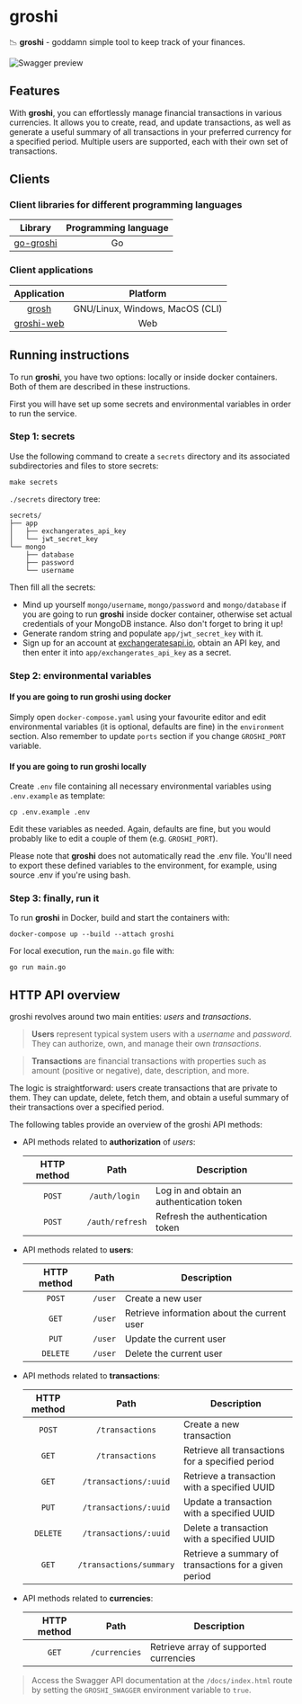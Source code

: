# groshi
📉 **groshi** - goddamn simple tool to keep track of your finances.

![Swagger preview](https://imgur.com/H8P65Z2.jpg)

## Features
With **groshi**, you can effortlessly manage financial transactions in various currencies. 
It allows you to create, read, and update transactions,
as well as generate a useful summary of all transactions in your preferred currency for a specified period. 
Multiple users are supported, each with their own set of transactions.

## Clients
### Client libraries for different programming languages
|                       **Library**                        | **Programming language** |
|:--------------------------------------------------------:|:------------------------:|
| [go-groshi](https://github.com/groshi-project/go-groshi) |            Go            |

### Client applications

|                      **Application**                       |          **Platform**           |
|:----------------------------------------------------------:|:-------------------------------:|
|      [grosh](https://github.com/groshi-project/grosh)      | GNU/Linux, Windows, MacOS (CLI) |
| [groshi-web](https://github.com/groshi-project/groshi-web) |               Web               |

## Running instructions
To run **groshi**, you have two options: locally or inside docker containers.
Both of them are described in these instructions.

First you will have set up some secrets and environmental variables in order to run the service.

### Step 1: secrets
Use the following command to create a `secrets` directory and its associated subdirectories and files to store secrets:

```shell
make secrets
```

`./secrets` directory tree:
```
secrets/
├── app
│   ├── exchangerates_api_key
│   └── jwt_secret_key
└── mongo
    ├── database
    ├── password
    └── username
```

Then fill all the secrets:
* Mind up yourself `mongo/username`, `mongo/password` and `mongo/database`
  if you are going to run **groshi** inside docker container, otherwise set actual credentials of your MongoDB instance.
  Also don't forget to bring it up!
* Generate random string and populate `app/jwt_secret_key` with it.
* Sign up for an account at [exchangeratesapi.io](https://exchangeratesapi.io), obtain an API key, and then enter it into `app/exchangerates_api_key` as a secret.

### Step 2: environmental variables
#### If you are going to run groshi using docker
Simply open `docker-compose.yaml` using your favourite editor and
edit environmental variables (it is optional, defaults are fine) in the `environment` section.
Also remember to update `ports` section if you change `GROSHI_PORT` variable.

#### If you are going to run groshi locally
Create `.env` file containing all necessary environmental variables using `.env.example` as template:
```shell
cp .env.example .env
```

Edit these variables as needed. Again, defaults are fine, but you would probably like
to edit a couple of them (e.g. `GROSHI_PORT`).

Please note that **groshi** does not automatically read the .env file. 
You'll need to export these defined variables to the environment, 
for example, using source .env if you're using bash.

### Step 3: finally, run it
To run **groshi** in Docker, build and start the containers with:
```shell
docker-compose up --build --attach groshi
```

For local execution, run the `main.go` file with:
```shell
go run main.go
```

## HTTP API overview
groshi revolves around two main entities: _users_ and _transactions_.

> **Users** represent typical system users with a _username_ and _password_. 
> They can authorize, own, and manage their own _transactions_.

> **Transactions** are financial transactions with properties such as amount (positive or negative),
> date, description, and more.

The logic is straightforward: users create transactions that are private to them. 
They can update, delete, fetch them, and obtain a useful summary of their transactions over a specified period.

The following tables provide an overview of the groshi API methods:

- API methods related to **authorization** of _users_:

    |        **HTTP method**         |        **Path**        | **Description**                                   |
    |:------------------------------:|:----------------------:|---------------------------------------------------|
    |             `POST`             |     `/auth/login `     | Log in and obtain an authentication token         |
    |             `POST`             |    `/auth/refresh`     | Refresh the authentication token                  |


- API methods related to **users**:
    
    | **HTTP method** | **Path** | **Description**                             |
    |:---------------:|:--------:|---------------------------------------------|
    |     `POST`      | `/user`  | Create a new user                           |
    |      `GET`      | `/user`  | Retrieve information about the current user |
    |      `PUT`      | `/user`  | Update the current user                     |
    |    `DELETE`     | `/user`  | Delete the current user                     |

- API methods related to **transactions**:
    
    | **HTTP method** |        **Path**         | **Description**                                       |
    |:---------------:|:-----------------------:|-------------------------------------------------------|
    |     `POST`      |     `/transactions`     | Create a new transaction                              |
    |      `GET`      |     `/transactions`     | Retrieve all transactions for a specified period      |
    |      `GET`      |  `/transactions/:uuid`  | Retrieve a transaction with a specified UUID          |
    |      `PUT`      |  `/transactions/:uuid`  | Update a transaction with a specified UUID            |
    |    `DELETE`     |  `/transactions/:uuid`  | Delete a transaction with a specified UUID            |
    |      `GET`      | `/transactions/summary` | Retrieve a summary of transactions for a given period |


- API methods related to **currencies**:

  | **HTTP method** |   **Path**    | **Description**                        |
  |:---------------:|:-------------:|----------------------------------------|
  |      `GET`      | `/currencies` | Retrieve array of supported currencies |


> Access the Swagger API documentation at the `/docs/index.html` route
> by setting the `GROSHI_SWAGGER` environment variable to `true`.
